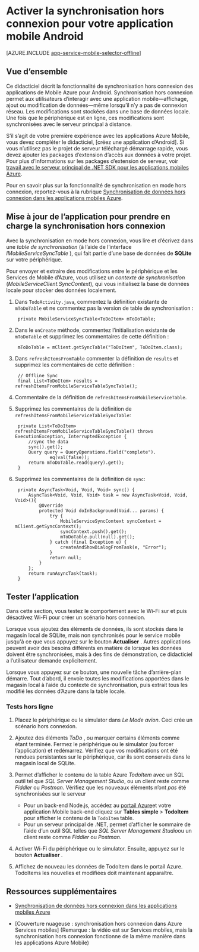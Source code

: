 <properties
    pageTitle="Activer la synchronisation hors connexion pour votre application Mobile de Azure (Android)"
    description="Apprenez à utiliser les applications de Mobile Application Service de cache et la synchronisation des données hors connexion dans votre application d’Android"
    documentationCenter="android"
    authors="ysxu"
    manager="erikre"
    services="app-service\mobile"/>

<tags
    ms.service="app-service-mobile"
    ms.workload="mobile"
    ms.tgt_pltfrm="mobile-android"
    ms.devlang="java"
    ms.topic="article"
    ms.date="10/01/2016"
    ms.author="yuaxu"/>

# <a name="enable-offline-sync-for-your-android-mobile-app"></a>Activer la synchronisation hors connexion pour votre application mobile Android

[AZURE.INCLUDE [app-service-mobile-selector-offline](../../includes/app-service-mobile-selector-offline.md)]

## <a name="overview"></a>Vue d’ensemble

Ce didacticiel décrit la fonctionnalité de synchronisation hors connexion des applications de Mobile Azure pour Android. Synchronisation hors connexion permet aux utilisateurs d’interagir avec une application mobile&mdash;affichage, ajout ou modification de données&mdash;même lorsqu’il n’y a pas de connexion réseau. Les modifications sont stockées dans une base de données locale. Une fois que le périphérique est en ligne, ces modifications sont synchronisées avec le serveur principal à distance.

S’il s’agit de votre première expérience avec les applications Azure Mobile, vous devez compléter le didacticiel, [créez une application d’Android]. Si vous n’utilisez pas le projet de serveur téléchargé démarrage rapide, vous devez ajouter les packages d’extension d’accès aux données à votre projet. Pour plus d’informations sur les packages d’extension de serveur, voir [travail avec le serveur principal de .NET SDK pour les applications mobiles Azure](app-service-mobile-dotnet-backend-how-to-use-server-sdk.md).

Pour en savoir plus sur la fonctionnalité de synchronisation en mode hors connexion, reportez-vous à la rubrique [Synchronisation de données hors connexion dans les applications mobiles Azure].

## <a name="update-the-app-to-support-offline-sync"></a>Mise à jour de l’application pour prendre en charge la synchronisation hors connexion

Avec la synchronisation en mode hors connexion, vous lire et d’écrivez dans une *table de synchronisation* (à l’aide de l’interface *IMobileServiceSyncTable* ), qui fait partie d’une base de données de **SQLite** sur votre périphérique.

Pour envoyer et extraire des modifications entre le périphérique et les Services de Mobile d’Azure, vous utilisez un *contexte de synchronisation* (*MobileServiceClient.SyncContext*), qui vous initialisez la base de données locale pour stocker des données localement.

1. Dans `TodoActivity.java`, commentez la définition existante de `mToDoTable` et ne commentez pas la version de table de synchronisation :

        private MobileServiceSyncTable<ToDoItem> mToDoTable;

2. Dans le `onCreate` méthode, commentez l’initialisation existante de `mToDoTable` et supprimez les commentaires de cette définition :

        mToDoTable = mClient.getSyncTable("ToDoItem", ToDoItem.class);

3. Dans `refreshItemsFromTable` commenter la définition de `results` et supprimez les commentaires de cette définition :

        // Offline Sync
        final List<ToDoItem> results = refreshItemsFromMobileServiceTableSyncTable();

4. Commentaire de la définition de `refreshItemsFromMobileServiceTable`.

5. Supprimez les commentaires de la définition de `refreshItemsFromMobileServiceTableSyncTable`:

        private List<ToDoItem> refreshItemsFromMobileServiceTableSyncTable() throws ExecutionException, InterruptedException {
            //sync the data
            sync().get();
            Query query = QueryOperations.field("complete").
                    eq(val(false));
            return mToDoTable.read(query).get();
        }

6. Supprimez les commentaires de la définition de `sync`:

        private AsyncTask<Void, Void, Void> sync() {
            AsyncTask<Void, Void, Void> task = new AsyncTask<Void, Void, Void>(){
                @Override
                protected Void doInBackground(Void... params) {
                    try {
                        MobileServiceSyncContext syncContext = mClient.getSyncContext();
                        syncContext.push().get();
                        mToDoTable.pull(null).get();
                    } catch (final Exception e) {
                        createAndShowDialogFromTask(e, "Error");
                    }
                    return null;
                }
            };
            return runAsyncTask(task);
        }

## <a name="test-the-app"></a>Tester l’application

Dans cette section, vous testez le comportement avec le Wi-Fi sur et puis désactivez Wi-Fi pour créer un scénario hors connexion.

Lorsque vous ajoutez des éléments de données, ils sont stockés dans le magasin local de SQLite, mais non synchronisés pour le service mobile jusqu'à ce que vous appuyez sur le bouton **Actualiser** . Autres applications peuvent avoir des besoins différents en matière de lorsque les données doivent être synchronisées, mais à des fins de démonstration, ce didacticiel a l’utilisateur demande explicitement.

Lorsque vous appuyez sur ce bouton, une nouvelle tâche d’arrière-plan démarre. Tout d’abord, il envoie toutes les modifications apportées dans le magasin local à l’aide du contexte de synchronisation, puis extrait tous les modifié les données d’Azure dans la table locale.

### <a name="offline-testing"></a>Tests hors ligne

1. Placez le périphérique ou le simulator dans *Le Mode avion*. Ceci crée un scénario hors connexion.

2. Ajoutez des éléments *ToDo* , ou marquer certains éléments comme étant terminée. Fermez le périphérique ou le simulator (ou forcer l’application) et redémarrez. Vérifiez que vos modifications ont été rendues persistantes sur le périphérique, car ils sont conservés dans le magasin local de SQLite.

3. Permet d’afficher le contenu de la table Azure *TodoItem* avec un SQL outil tel que *SQL Server Management Studio*, ou un client reste comme *Fiddler* ou *Postman*. Vérifiez que les nouveaux éléments n’ont _pas_ été synchronisées sur le serveur

    + Pour un back-end Node.js, accédez au [portail Azure](https://portal.azure.com/)et votre application Mobile back-end cliquez sur **Tables simple** > **TodoItem** pour afficher le contenu de la `TodoItem` table.
    + Pour un serveur principal de .NET, permet d’afficher le sommaire de l’aide d’un outil SQL telles que *SQL Server Management Studio*ou un client reste comme *Fiddler* ou *Postman*.

4. Activer Wi-Fi du périphérique ou le simulator. Ensuite, appuyez sur le bouton **Actualiser** .

5. Affichez de nouveau les données de TodoItem dans le portail Azure. TodoItems les nouvelles et modifiées doit maintenant apparaître.

## <a name="additional-resources"></a>Ressources supplémentaires

* [Synchronisation de données hors connexion dans les applications mobiles Azure]

* [Couverture nuageuse : synchronisation hors connexion dans Azure Services mobiles] \(Remarque : la vidéo est sur Services mobiles, mais la synchronisation hors connexion fonctionne de la même manière dans les applications Azure Mobile\)


<!-- URLs. -->

[Synchronisation de données hors connexion dans les applications mobiles Azure]: app-service-mobile-offline-data-sync.md

[Créer une application d’Android]: app-service-mobile-android-get-started.md

[Couverture de nuage : La synchronisation hors connexion dans Azure Services mobiles]: http://channel9.msdn.com/Shows/Cloud+Cover/Episode-155-Offline-Storage-with-Donna-Malayeri
[Azure Friday: Offline-enabled apps in Azure Mobile Services]: http://azure.microsoft.com/documentation/videos/azure-mobile-services-offline-enabled-apps-with-donna-malayeri/

